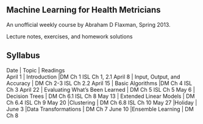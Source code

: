 Machine Learning for Health Metricians
--------------------------------------

An unofficial weekly course by Abraham D Flaxman, Spring 2013.


Lecture notes, exercises, and homework solutions

Syllabus
--------

Date     | Topic                       |	Readings	
April 1	 | Introduction	              |DM Ch 1	ISL Ch 1, 2.1
April 8	 | Input, Output, and Accuracy |	DM Ch 2-3	ISL Ch 2.2
April 15 |	Basic Algorithms	         |DM Ch 4	ISL Ch 3
April 22 |	Evaluating What’s Been Learned	| DM Ch 5	ISL Ch 5
May 6	   | Decision Trees	| DM Ch 6.1	ISL Ch 8
May 13   |	Extended Linear Models |	DM Ch 6.4	ISL Ch 9
May 20	 |Clustering |	DM Ch 6.8	ISL Ch 10
May 27	 |Holiday		|
June 3	 |Data Transformations |	DM Ch 7	
June 10	 |Ensemble Learning |	DM Ch 8	
